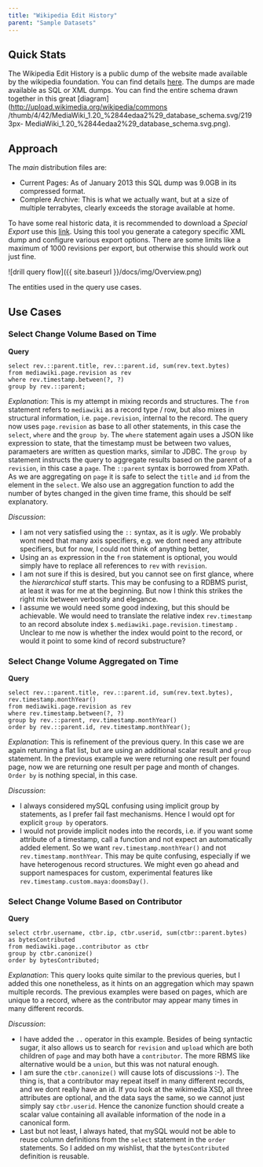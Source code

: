 ```yaml
---
title: "Wikipedia Edit History"
parent: "Sample Datasets"
---
```

## Quick Stats

The Wikipedia Edit History is a public dump of the website made available by
the wikipedia foundation. You can find details
[here](http://en.wikipedia.org/wiki/Wikipedia:Database_download). The dumps
are made available as SQL or XML dumps. You can find the entire schema drawn
together in this great [diagram](http://upload.wikimedia.org/wikipedia/commons
/thumb/4/42/MediaWiki_1.20_%2844edaa2%29_database_schema.svg/2193px-
MediaWiki_1.20_%2844edaa2%29_database_schema.svg.png).

## Approach

The _main_ distribution files are:

  * Current Pages: As of January 2013 this SQL dump was 9.0GB in its compressed format.
  * Complere Archive: This is what we actually want, but at a size of multiple terrabytes, clearly exceeds the storage available at home.

To have some real historic data, it is recommended to download a _Special
Export_ use this
[link](http://en.wikipedia.org/w/index.php?title=Special:Export). Using this
tool you generate a category specific XML dump and configure various export
options. There are some limits like a maximum of 1000 revisions per export,
but otherwise this should work out just fine.

![drill query flow]({{ site.baseurl }}/docs/img/Overview.png)

The entities used in the query use cases.

## Use Cases

### Select Change Volume Based on Time

**Query**

	select rev.::parent.title, rev.::parent.id, sum(rev.text.bytes)
	from mediawiki.page.revision as rev
	where rev.timestamp.between(?, ?) 
	group by rev.::parent;

_Explanation_: This is my attempt in mixing records and structures. The `from`
statement refers to `mediawiki` as a record type / row, but also mixes in
structural information, i.e. `page.revision`, internal to the record. The
query now uses `page.revision` as base to all other statements, in this case
the `select`, `where` and the `group by`. The `where` statement again uses a
JSON like expression to state, that the timestamp must be between two values,
paramaeters are written as question marks, similar to JDBC. The `group by`
statement instructs the query to aggregate results based on the parent of a
`revision`, in this case a `page`. The `::parent` syntax is borrowed from
XPath. As we are aggregating on `page` it is safe to select the `title` and
`id` from the element in the `select`. We also use an aggregation function to
add the number of bytes changed in the given time frame, this should be self
explanatory.

_Discussion_:

  * I am not very satisfied using the `::` syntax, as it is _ugly_. We probably wont need that many axis specifiers, e.g. we dont need any attribute specifiers, but for now, I could not think of anything better,
  * Using an `as` expression in the `from` statement is optional, you would simply have to replace all references to `rev` with `revision`.
  * I am not sure if this is desired, but you cannot see on first glance, where the _hierarchical_ stuff starts. This may be confusing to a RDBMS purist, at least it was for me at the beginning. But now I think this strikes the right mix between verbosity and elegance.
  * I assume we would need some good indexing, but this should be achievable. We would need to translate the relative index `rev.timestamp` to an record absolute index `$.mediawiki.page.revision.timestamp` . Unclear to me now is whether the index would point to the record, or would it point to some kind of record substructure?

### Select Change Volume Aggregated on Time

**Query**

	select rev.::parent.title, rev.::parent.id, sum(rev.text.bytes), rev.timestamp.monthYear()
	from mediawiki.page.revision as rev
	where rev.timestamp.between(?, ?) 
	group by rev.::parent, rev.timestamp.monthYear()
	order by rev.::parent.id, rev.timestamp.monthYear();

_Explanation_: This is refinement of the previous query. In this case we are
again returning a flat list, but are using an additional scalar result and
`group` statement. In the previous example we were returning one result per
found page, now we are returning one result per page and month of changes.
`Order by` is nothing special, in this case.

_Discussion_:

  * I always considered mySQL confusing using implicit group by statements, as I prefer fail fast mechanisms. Hence I would opt for explicit `group by` operators.
  * I would not provide implicit nodes into the records, i.e. if you want some attribute of a timestamp, call a function and not expect an automatically added element. So we want `rev.timestamp.monthYear()` and not `rev.timestamp.monthYear`. This may be quite confusing, especially if we have heterogenous record structures. We might even go ahead and support namespaces for custom, experimental features like `rev.timestamp.custom.maya:doomsDay()`.

### Select Change Volume Based on Contributor

**Query**

	select ctrbr.username, ctbr.ip, ctbr.userid, sum(ctbr::parent.bytes) as bytesContributed
	from mediawiki.page..contributor as ctbr
	group by ctbr.canonize()
	order by bytesContributed;

_Explanation_: This query looks quite similar to the previous queries, but I
added this one nonetheless, as it hints on an aggregation which may spawn
multiple records. The previous examples were based on pages, which are unique
to a record, where as the contributor may appear many times in many different
records.

_Discussion_:

  * I have added the `..` operator in this example. Besides of being syntactic sugar, it also allows us to search for `revision` and `upload` which are both children of `page` and may both have a `contributor`. The more RBMS like alternative would be a `union`, but this was not natural enough.
  * I am sure the `ctbr.canonize()` will cause lots of discussions :-). The thing is, that a contributor may repeat itself in many different records, and we dont really have an id. If you look at the wikimedia XSD, all three attributes are optional, and the data says the same, so we cannot just simply say `ctbr.userid`. Hence the canonize function should create a scalar value containing all available information of the node in a canonical form.
  * Last but not least, I always hated, that mySQL would not be able to reuse column definitions from the `select` statement in the `order` statements. So I added on my wishlist, that the `bytesContributed` definition is reusable.